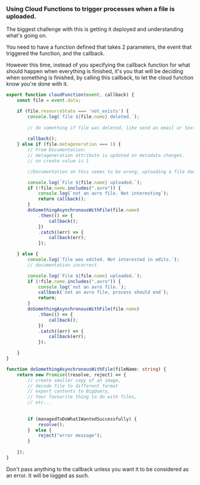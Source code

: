 ### Using Cloud Functions to trigger processes when a file is uploaded.

The biggest challenge with this is getting it deployed and understanding what's going on.

You need to have a function defined that takes 2 parameters, the event that triggered the function, and the callback.

However this time, instead of you specifying the callback function for what should happen when everything is finished,
it's you that will be deciding when something is finished, by calling this callback, to let the cloud function know you're done with it.

```typescript
export function cloudFunction(event, callback) {
    const file = event.data;

    if (file.resourceState === 'not_exists') {
        console.log(`file ${file.name} deleted.`);
        
        // do something if file was deleted, like send an email or text or whatever it is that you like to do when stuff gets deleted.  
        
        callback();
    } else if (file.metageneration === 1) {
        // From Documentation:
        // metageneration attribute is updated on metadata changes.
        // on create value is 1

        //Documentation on this seems to be wrong, uploading a file doesn't seem to run this code.

        console.log(`File ${file.name} uploaded.`);
        if (!file.name.includes(".avro")) {
            console.log(`not an avro file. Not interesting`);
            return callback();
        }
        doSomethingAsynchronousWithFile(file.name)
            .then(() => {
                callback();
            })
            .catch((err) => {
                callback(err);
            });

    } else {
        console.log(`file was edited. Not interested in edits.`);
        // documentation incorrect.

        console.log(`File ${file.name} uploaded.`);
        if (!file.name.includes(".avro")) {
            console.log(`not an avro file.`);
            callback(`not an avro file, process should end`);
            return;
        }
        doSomethingAsynchronousWithFile(file.name)
            .then(() => {
                callback();
            })
            .catch((err) => {
                callback(err);
            });

    }
}

function doSomethingAsynchronousWithFile(fileName: string) {
    return new Promise((resolve, reject) => {
        // create smaller copy of an image,
        // decode file to different format
        // export contents to BigQuery,
        // Your favourite thing to do with files,
        // etc...
        
        
        if (managedToDoWhatIWantedSuccessfully) {
            resolve();
        }  else {
            reject("error message");
        }
        
    });
}
```

Don't pass anything to the callback unless you want it to be considered as an error. It will be logged as such.